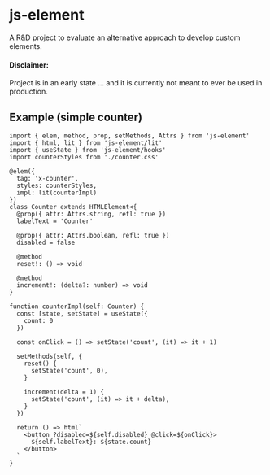 # js-element

A R&D project to evaluate an alternative approach to develop custom elements.

#### Disclaimer:

Project is in an early state ...
and it is currently not meant to ever be used in production.

## Example (simple counter)

```tsx
import { elem, method, prop, setMethods, Attrs } from 'js-element'
import { html, lit } from 'js-element/lit'
import { useState } from 'js-element/hooks'
import counterStyles from './counter.css'

@elem({
  tag: 'x-counter',
  styles: counterStyles,
  impl: lit(counterImpl)
})
class Counter extends HTMLElement<{
  @prop({ attr: Attrs.string, refl: true })
  labelText = 'Counter'

  @prop({ attr: Attrs.boolean, refl: true })
  disabled = false

  @method
  reset!: () => void
  
  @method
  increment!: (delta?: number) => void
}

function counterImpl(self: Counter) {
  const [state, setState] = useState({
    count: 0
  })

  const onClick = () => setState('count', (it) => it + 1)

  setMethods(self, {
    reset() {
      setState('count', 0),
    }

    increment(delta = 1) {
      setState('count', (it) => it + delta),
    }
  })

  return () => html`
    <button ?disabled=${self.disabled} @click=${onClick}>
      ${self.labelText}: ${state.count}
    </button>
  `
}
```

